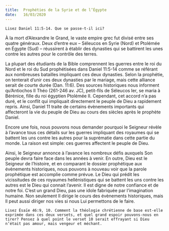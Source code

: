 ```yaml
---
title:  Prophéties de la Syrie et de l’Égypte
date:   16/03/2020
---
```


`Lisez Daniel 11:5-14. Que se passe-t-il ici?`

À la mort d’Alexandre le Grand, le vaste empire grec fut divisé entre ses quatre généraux. Deux d’entre eux – Séleucos en Syrie (Nord) et Ptolémée en Égypte (Sud) – réussirent à établir des dynasties qui se battirent les unes contre les autres pour le contrôle des terres.

La plupart des étudiants de la Bible comprennent les guerres entre le roi du Nord et le roi du Sud prophétisées dans Daniel 11:5-14 comme se référant aux nombreuses batailles impliquant ces deux dynasties. Selon la prophétie, on tenterait d’unir ces deux dynasties par le mariage, mais cette alliance serait de courte durée (Dan. 11:6). Des sources historiques nous informent qu’Antiochos II Théo (261-246 av. JC), petit-fils de Séleucos Ier, se maria à Bérénice, fille du roi égyptien Ptolémée II. Cependant, cet accord n’a pas duré, et le conflit qui impliquait directement le peuple de Dieu a rapidement repris. Ainsi, Daniel 11 traite de certains évènements importants qui affecteront la vie du peuple de Dieu au cours des siècles après le prophète Daniel.

Encore une fois, nous pouvons nous demander pourquoi le Seigneur révèle à l’avance tous ces détails sur les guerres impliquant des royaumes qui se battent les uns contre les autres pour la suprématie dans cette partie du monde. La raison est simple: ces guerres affectent le peuple de Dieu.

Ainsi, le Seigneur annonce à l’avance les nombreux défis auxquels Son peuple devra faire face dans les années à venir. En outre, Dieu est le Seigneur de l’histoire, et en comparant le dossier prophétique aux évènements historiques, nous pouvons à nouveau voir que la parole prophétique est accomplie comme prévue. Le Dieu qui prédit les vicissitudes de ces royaumes hellénistiques qui se battent les uns contre les autres est le Dieu qui connait l’avenir. Il est digne de notre confiance et de notre foi. C’est un grand Dieu, pas une idole fabriquée par l’imagination humaine. Non seulement Il dirige le cours des évènements historiques, mais Il peut aussi diriger nos vies si nous Lui permettons de le faire.

`Lisez Ésaïe 46:9, 10. Comment la théologie chrétienne de base est-elle exprimée dans ces deux versets, et quel grand espoir pouvons-nous en tirer? Pensez à quel point le verset 10 serait effrayant si Dieu n’était pas amour, mais vengeur et méchant.`
